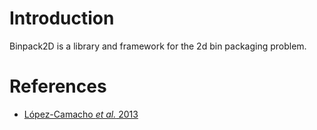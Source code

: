 # Introduction

Binpack2D is a library and framework for the 2d bin packaging problem.

# References

- [López-Camacho *et al.* 2013](http://www.cs.stir.ac.uk/~goc/papers/EffectiveHueristic2DAOR2013.pdf)